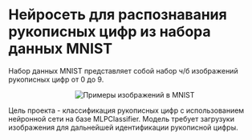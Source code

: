 # Нейросеть для распознавания рукописных цифр из набора данных MNIST
Набор данных MNIST представляет собой набор ч/б изображений рукописных цифр от 0 до 9.

<p align = "center">
  <img src = "https://ludovicarnold.com/wp-content/uploads/2015/01/mnist-sample.png", title = "Примеры изображений в MNIST">
</p>

Цель проекта - классификация рукописных цифр с использованием нейронной сети на базе MLPClassifier. Модель требует загрузуки изображения для дальнейшей идентификации рукописной цифры. 

